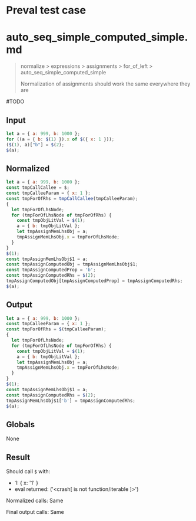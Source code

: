 # Preval test case

# auto_seq_simple_computed_simple.md

> normalize > expressions > assignments > for_of_left > auto_seq_simple_computed_simple
>
> Normalization of assignments should work the same everywhere they are

#TODO

## Input

`````js filename=intro
let a = { a: 999, b: 1000 };
for ((a = { b: $(1) }).x of $({ x: 1 }));
($(1), a)["b"] = $(2);
$(a);
`````

## Normalized

`````js filename=intro
let a = { a: 999, b: 1000 };
const tmpCallCallee = $;
const tmpCalleeParam = { x: 1 };
const tmpForOfRhs = tmpCallCallee(tmpCalleeParam);
{
  let tmpForOfLhsNode;
  for (tmpForOfLhsNode of tmpForOfRhs) {
    const tmpObjLitVal = $(1);
    a = { b: tmpObjLitVal };
    let tmpAssignMemLhsObj = a;
    tmpAssignMemLhsObj.x = tmpForOfLhsNode;
  }
}
$(1);
const tmpAssignMemLhsObj$1 = a;
const tmpAssignComputedObj = tmpAssignMemLhsObj$1;
const tmpAssignComputedProp = 'b';
const tmpAssignComputedRhs = $(2);
tmpAssignComputedObj[tmpAssignComputedProp] = tmpAssignComputedRhs;
$(a);
`````

## Output

`````js filename=intro
let a = { a: 999, b: 1000 };
const tmpCalleeParam = { x: 1 };
const tmpForOfRhs = $(tmpCalleeParam);
{
  let tmpForOfLhsNode;
  for (tmpForOfLhsNode of tmpForOfRhs) {
    const tmpObjLitVal = $(1);
    a = { b: tmpObjLitVal };
    let tmpAssignMemLhsObj = a;
    tmpAssignMemLhsObj.x = tmpForOfLhsNode;
  }
}
$(1);
const tmpAssignMemLhsObj$1 = a;
const tmpAssignComputedRhs = $(2);
tmpAssignMemLhsObj$1['b'] = tmpAssignComputedRhs;
$(a);
`````

## Globals

None

## Result

Should call `$` with:
 - 1: { x: '1' }
 - eval returned: ('<crash[ <ref> is not function/iterable ]>')

Normalized calls: Same

Final output calls: Same
